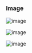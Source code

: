 ### Image ###

![image](https://user-images.githubusercontent.com/34252239/188724687-74d9cd43-775e-45c4-8672-3d2f785a8002.png)


![image](https://user-images.githubusercontent.com/34252239/188724748-80c50eab-81d0-440f-8047-369bf942530c.png)


![image](https://user-images.githubusercontent.com/34252239/188724894-ed208303-90b7-4143-b791-242a5e68657a.png)
